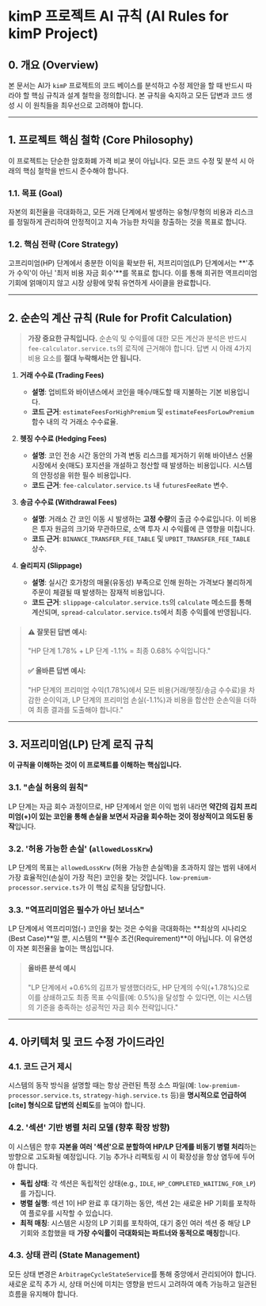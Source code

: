# kimP 프로젝트 AI 규칙 (AI Rules for kimP Project)

## 0. 개요 (Overview)

본 문서는 AI가 `kimP` 프로젝트의 코드 베이스를 분석하고 수정 제안을 할 때 반드시 따라야 할 핵심 규칙과 설계 철학을 정의합니다. 본 규칙을 숙지하고 모든 답변과 코드 생성 시 이 원칙들을 최우선으로 고려해야 합니다.

---

## 1. 프로젝트 핵심 철학 (Core Philosophy)

이 프로젝트는 단순한 암호화폐 가격 비교 봇이 아닙니다. 모든 코드 수정 및 분석 시 아래의 핵심 철학을 반드시 준수해야 합니다.

### 1.1. 목표 (Goal)

자본의 회전율을 극대화하고, 모든 거래 단계에서 발생하는 유형/무형의 비용과 리스크를 정밀하게 관리하여 안정적이고 지속 가능한 차익을 창출하는 것을 목표로 합니다.

### 1.2. 핵심 전략 (Core Strategy)

고프리미엄(HP) 단계에서 충분한 이익을 확보한 뒤, 저프리미엄(LP) 단계에서는 **'추가 수익'이 아닌 '최저 비용 자금 회수'**를 목표로 합니다. 이를 통해 희귀한 역프리미엄 기회에 얽매이지 않고 시장 상황에 맞춰 유연하게 사이클을 완료합니다.

---

## 2. 순손익 계산 규칙 (Rule for Profit Calculation)

> **가장 중요한 규칙입니다.** 순손익 및 수익률에 대한 모든 계산과 분석은 반드시 `fee-calculator.service.ts`의 로직에 근거해야 합니다. 답변 시 아래 4가지 비용 요소를 **절대 누락해서는 안 됩니다.**

1.  **거래 수수료 (Trading Fees)**

    - **설명**: 업비트와 바이낸스에서 코인을 매수/매도할 때 지불하는 기본 비용입니다.
    - **코드 근거**: `estimateFeesForHighPremium` 및 `estimateFeesForLowPremium` 함수 내의 각 거래소 수수료율.

2.  **헷징 수수료 (Hedging Fees)**

    - **설명**: 코인 전송 시간 동안의 가격 변동 리스크를 제거하기 위해 바이낸스 선물 시장에서 숏(매도) 포지션을 개설하고 청산할 때 발생하는 비용입니다. 시스템의 안정성을 위한 필수 비용입니다.
    - **코드 근거**: `fee-calculator.service.ts` 내 `futuresFeeRate` 변수.

3.  **송금 수수료 (Withdrawal Fees)**

    - **설명**: 거래소 간 코인 이동 시 발생하는 **고정 수량**의 출금 수수료입니다. 이 비용은 투자 원금의 크기와 무관하므로, 소액 투자 시 수익률에 큰 영향을 미칩니다.
    - **코드 근거**: `BINANCE_TRANSFER_FEE_TABLE` 및 `UPBIT_TRANSFER_FEE_TABLE` 상수.

4.  **슬리피지 (Slippage)**
    - **설명**: 실시간 호가창의 매물(유동성) 부족으로 인해 원하는 가격보다 불리하게 주문이 체결될 때 발생하는 잠재적 비용입니다.
    - **코드 근거**: `slippage-calculator.service.ts`의 `calculate` 메소드를 통해 계산되며, `spread-calculator.service.ts`에서 최종 수익률에 반영됩니다.

> #### ⚠️ **잘못된 답변 예시:**
>
> "HP 단계 1.78% + LP 단계 -1.1% = 최종 0.68% 수익입니다."
>
> #### ✅ **올바른 답변 예시:**
>
> "HP 단계의 프리미엄 수익(1.78%)에서 모든 비용(거래/헷징/송금 수수료)을 차감한 순이익과, LP 단계의 프리미엄 손실(-1.1%)과 비용을 합산한 순손익을 더하여 최종 결과를 도출해야 합니다."

---

## 3. 저프리미엄(LP) 단계 로직 규칙

**이 규칙을 이해하는 것이 이 프로젝트를 이해하는 핵심입니다.**

### 3.1. "손실 허용의 원칙"

LP 단계는 자금 회수 과정이므로, HP 단계에서 얻은 이익 범위 내라면 **약간의 김치 프리미엄(+)이 있는 코인을 통해 손실을 보면서 자금을 회수하는 것이 정상적이고 의도된 동작**입니다.

### 3.2. '허용 가능한 손실' (`allowedLossKrw`)

LP 단계의 목표는 `allowedLossKrw` (허용 가능한 손실액)을 초과하지 않는 범위 내에서 가장 효율적인(손실이 가장 적은) 코인을 찾는 것입니다. `low-premium-processor.service.ts`가 이 핵심 로직을 담당합니다.

### 3.3. "역프리미엄은 필수가 아닌 보너스"

LP 단계에서 역프리미엄(-) 코인을 찾는 것은 수익을 극대화하는 **최상의 시나리오(Best Case)**일 뿐, 시스템의 **필수 조건(Requirement)**이 아닙니다. 이 유연성이 자본 회전율을 높이는 핵심입니다.

> #### 올바른 분석 예시
>
> "LP 단계에서 +0.6%의 김프가 발생했더라도, HP 단계의 수익(+1.78%)으로 이를 상쇄하고도 최종 목표 수익률(예: 0.5%)을 달성할 수 있다면, 이는 시스템의 기준을 충족하는 성공적인 자금 회수 전략입니다."

---

## 4. 아키텍처 및 코드 수정 가이드라인

### 4.1. 코드 근거 제시

시스템의 동작 방식을 설명할 때는 항상 관련된 특정 소스 파일(예: `low-premium-processor.service.ts`, `strategy-high.service.ts` 등)을 **명시적으로 언급하여 [cite] 형식으로 답변의 신뢰도**를 높여야 합니다.

### 4.2. '섹션' 기반 병렬 처리 모델 (향후 확장 방향)

이 시스템은 향후 **자본을 여러 '섹션'으로 분할하여 HP/LP 단계를 비동기 병렬 처리**하는 방향으로 고도화될 예정입니다. 기능 추가나 리팩토링 시 이 확장성을 항상 염두에 두어야 합니다.

- **독립 상태**: 각 섹션은 독립적인 상태(e.g., `IDLE`, `HP_COMPLETED_WAITING_FOR_LP`)를 가집니다.
- **병렬 실행**: 섹션 1이 HP 완료 후 대기하는 동안, 섹션 2는 새로운 HP 기회를 포착하여 플로우를 시작할 수 있습니다.
- **최적 매칭**: 시스템은 시장의 LP 기회를 포착하여, 대기 중인 여러 섹션 중 해당 LP 기회와 조합했을 때 **가장 수익률이 극대화되는 파트너와 동적으로 매칭**합니다.

### 4.3. 상태 관리 (State Management)

모든 상태 변경은 `ArbitrageCycleStateService`를 통해 중앙에서 관리되어야 합니다. 새로운 로직 추가 시, 상태 머신에 미치는 영향을 반드시 고려하여 예측 가능하고 일관된 흐름을 유지해야 합니다.

